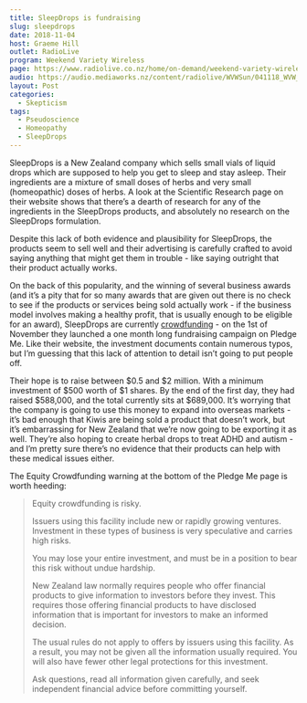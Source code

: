 ```yaml
---
title: SleepDrops is fundraising
slug: sleepdrops
date: 2018-11-04
host: Graeme Hill
outlet: RadioLive
program: Weekend Variety Wireless
page: https://www.radiolive.co.nz/home/on-demand/weekend-variety-wireless/2018/11/weekend-variety-wireless-icymi-041118.html
audio: https://audio.mediaworks.nz/content/radiolive/WVWSun/041118_WVW_SkepticalThoughts.mp3
layout: Post
categories:
  - Skepticism
tags:
  - Pseudoscience
  - Homeopathy
  - SleepDrops
---
```


SleepDrops is a New Zealand company which sells small vials of liquid drops which are supposed to help you get to sleep and stay asleep. Their ingredients are a mixture of small doses of herbs and very small (homeopathic) doses of herbs. A look at the Scientific Research page on their website shows that there’s a dearth of research for any of the ingredients in the SleepDrops products, and absolutely no research on the SleepDrops formulation.

<!-- more -->

Despite this lack of both evidence and plausibility for SleepDrops, the products seem to sell well and their advertising is carefully crafted to avoid saying anything that might get them in trouble - like saying outright that their product actually works.

On the back of this popularity, and the winning of several business awards (and it’s a pity that for so many awards that are given out there is no check to see if the products or services being sold actually work - if the business model involves making a healthy profit, that is usually enough to be eligible for an award), SleepDrops are currently [crowdfunding](https://www.pledgeme.co.nz/investments/333-sleepdrops-sleep-support-system-limited) - on the 1st of November they launched a one month long fundraising campaign on Pledge Me. Like their website, the investment documents contain numerous typos, but I’m guessing that this lack of attention to detail isn’t going to put people off.

Their hope is to raise between $0.5 and $2 million. With a minimum investment of $500 worth of $1 shares. By the end of the first day, they had raised $588,000, and the total currently sits at $689,000. It’s worrying that the company is going to use this money to expand into overseas markets - it’s bad enough that Kiwis are being sold a product that doesn’t work, but it’s embarrassing for New Zealand that we’re now going to be exporting it as well. They’re also hoping to create herbal drops to treat ADHD and autism - and I’m pretty sure there’s no evidence that their products can help with these medical issues either.

The Equity Crowdfunding warning at the bottom of the Pledge Me page is worth heeding:

> Equity crowdfunding is risky.
>
> Issuers using this facility include new or rapidly growing ventures. Investment in these types of business is very speculative and carries high risks.
>
> You may lose your entire investment, and must be in a position to bear this risk without undue hardship.
>
> New Zealand law normally requires people who offer financial products to give information to investors before they invest. This requires those offering financial products to have disclosed information that is important for investors to make an informed decision.
>
> The usual rules do not apply to offers by issuers using this facility. As a result, you may not be given all the information usually required. You will also have fewer other legal protections for this investment.
>
> Ask questions, read all information given carefully, and seek independent financial advice before committing yourself.

